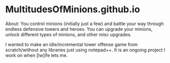 # MultitudesOfMinions.github.io


About:
You control minions (initially just a few) and battle your way through endless defensive towers and heroes. You can upgrade your minions, unlock different types of minions, and other misc upgrades.

I wanted to make an idle/incremental tower offense game from scratch/without any libraries just using notepad++. It is an ongoing project I work on when [lw]ife lets me.
